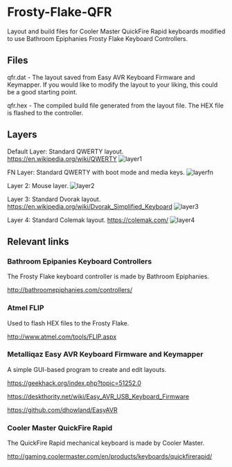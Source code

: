 # Frosty-Flake-QFR
Layout and build files for Cooler Master QuickFire Rapid keyboards modified to use Bathroom Epiphanies Frosty Flake Keyboard Controllers.

## Files
qfr.dat - The layout saved from Easy AVR Keyboard Firmware and Keymapper. If you would like to modify the layout to your liking, this could be a good starting point.

qfr.hex - The compiled build file generated from the layout file. The HEX file is flashed to the controller.

## Layers
Default Layer: Standard QWERTY layout. https://en.wikipedia.org/wiki/QWERTY
![layer1](https://github.com/sinerasis/sharedimages/blob/master/frosty-flake-qfr/qfr-layer1.png)

FN Layer: Standard QWERTY with boot mode and media keys.
![layerfn](https://github.com/sinerasis/sharedimages/blob/master/frosty-flake-qfr/qfr-layerfn.png)

Layer 2: Mouse layer.
![layer2](https://github.com/sinerasis/sharedimages/blob/master/frosty-flake-qfr/qfr-layer2.png)

Layer 3: Standard Dvorak layout. https://en.wikipedia.org/wiki/Dvorak_Simplified_Keyboard
![layer3](https://github.com/sinerasis/sharedimages/blob/master/frosty-flake-qfr/qfr-layer3.png)

Layer 4: Standard Colemak layout. https://colemak.com/
![layer4](https://github.com/sinerasis/sharedimages/blob/master/frosty-flake-qfr/qfr-layer4.png)

## Relevant links

### Bathroom Epipanies Keyboard Controllers
The Frosty Flake keyboard controller is made by Bathroom Epiphanies.

http://bathroomepiphanies.com/controllers/

### Atmel FLIP
Used to flash HEX files to the Frosty Flake.

http://www.atmel.com/tools/FLIP.aspx

### Metalliqaz Easy AVR Keyboard Firmware and Keymapper
A simple GUI-based program to create and edit layouts.

https://geekhack.org/index.php?topic=51252.0

https://deskthority.net/wiki/Easy_AVR_USB_Keyboard_Firmware 

https://github.com/dhowland/EasyAVR

### Cooler Master QuickFire Rapid
The QuickFire Rapid mechanical keyboard is made by Cooler Master.

http://gaming.coolermaster.com/en/products/keyboards/quickfirerapid/
